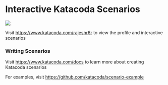 # Interactive Katacoda Scenarios

[![](http://shields.katacoda.com/katacoda/rajeshr6r/count.svg)](https://www.katacoda.com/rajeshr6r "Get your profile on Katacoda.com")

Visit https://www.katacoda.com/rajeshr6r to view the profile and interactive scenarios

### Writing Scenarios
Visit https://www.katacoda.com/docs to learn more about creating Katacoda scenarios

For examples, visit https://github.com/katacoda/scenario-example
